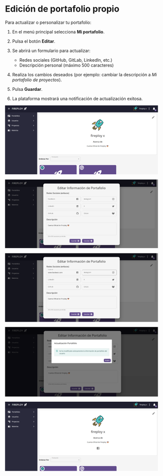 # Edición de portafolio propio

Para actualizar o personalizar tu portafolio:

1. En el menú principal selecciona **Mi portafolio**.

2. Pulsa el botón **Editar**.

3. Se abrirá un formulario para actualizar:

    - Redes sociales (GitHub, GitLab, LinkedIn, etc.)
    - Descripción personal (máximo 500 caracteres)

4. Realiza los cambios deseados (por ejemplo: cambiar la descripción a *Mi portafolio de proyectos*).

5. Pulsa **Guardar**.

6. La plataforma mostrará una notificación de actualización exitosa.

![alt text](image.png)

![alt text](image-1.png)

![alt text](image-2.png)

![alt text](image-3.png)

![alt text](image-4.png)